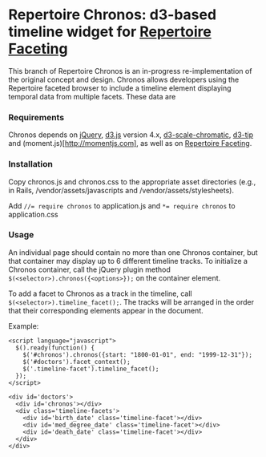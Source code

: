 # Repertoire Chronos: d3-based timeline widget for [Repertoire Faceting](https://github.com/hyperstudio/repertoire-faceting)

This branch of Repertoire Chronos is an in-progress re-implementation of the original concept and design. Chronos allows developers using the Repertoire faceted browser to include a timeline element displaying temporal data from multiple facets. These data are

### Requirements
Chronos depends on [jQuery](http://jquery.com), [d3.js](https://d3js.org) version 4.x, [d3-scale-chromatic](https://github.com/d3/d3-scale-chromatic), [d3-tip](https://github.com/VACLab/d3-tip) and (moment.js)[http://momentjs.com], as well as on [Repertoire Faceting](https://github.com/hyperstudio/repertoire-faceting).

### Installation
Copy chronos.js and chronos.css to the appropriate asset directories (e.g., in Rails, /vendor/assets/javascripts and /vendor/assets/stylesheets).

Add `//= require chronos` to application.js and `*= require chronos` to application.css

### Usage
An individual page should contain no more than one Chronos container, but that container may display up to 6 different timeline tracks. To initialize a Chronos container, call the jQuery plugin method `$(<selector>).chronos({<options>});` on the container element.

To add a facet to Chronos as a track in the timeline, call `$(<selector>).timeline_facet();`. The tracks will be arranged in the order that their corresponding elements appear in the document.

Example:

    <script language="javascript">
      $().ready(function() {
        $('#chronos').chronos({start: "1800-01-01", end: "1999-12-31"});
        $('#doctors').facet_context();
        $('.timeline-facet').timeline_facet();
      });
    </script>

    <div id='doctors'>
      <div id='chronos'></div>
      <div class='timeline-facets'>
        <div id='birth_date' class='timeline-facet'></div>
        <div id='med_degree_date' class='timeline-facet'></div>
        <div id='death_date' class='timeline-facet'></div>
      </div>
    </div>
